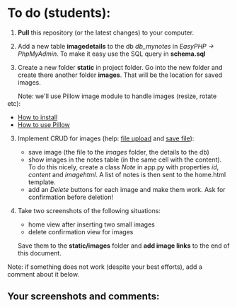 # To do (students): 
1. **Pull** this repository (or the latest changes) to your computer. 
2. Add a new table **imagedetails** to the db *db_mynotes* in *EasyPHP -> PhpMyAdmin*. To make it easy use the SQL query in **schema.sql**

3. Create a new folder **static** in project folder. Go into the new folder and create there another folder **images**. That will be the location for saved images.

&nbsp;&nbsp;&nbsp;&nbsp;&nbsp;&nbsp;Note: we'll use Pillow  image module to handle images (resize, rotate etc):    
* [How to install](https://pillow.readthedocs.io/en/latest/installation.html)
* [How to use Pillow](https://www.geeksforgeeks.org/working-images-python/?ref=lbp)

3. Implement CRUD for images (help: [file upload](https://webpy.org/cookbook/fileupload) and [save file](https://webpy.org/cookbook/storeupload)):
    * save image (the file to the *images* folder, the details to the db)
    * show images in the notes table (in the same cell with the content). To do this nicely, create a class *Note* in app.py with properties *id*, *content* and *imagehtml*. A list of notes is then sent to the home.html template. 
    * add an *Delete* buttons for each image and make them work. Ask for confirmation before deletion!

4. Take two screenshots of the following situations: 
    * home view after inserting two small images
    * delete confirmation view for images

    Save them to the **static/images** folder and **add image links** to the end of this document.

Note: if something does not work (despite your best efforts), add a comment about it below.

## Your screenshots and comments:
